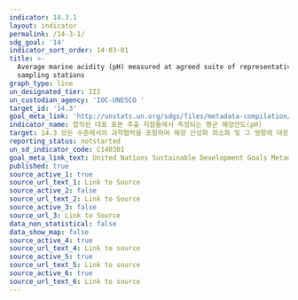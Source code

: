 ```yaml
---
indicator: 14.3.1
layout: indicator
permalink: /14-3-1/
sdg_goal: '14'
indicator_sort_order: 14-03-01
title: >-
  Average marine acidity (pH) measured at agreed suite of representative
  sampling stations
graph_type: line
un_designated_tier: III
un_custodian_agency: 'IOC-UNESCO '
target_id: '14.3'
goal_meta_link: 'http://unstats.un.org/sdgs/files/metadata-compilation/Metadata-Goal-14.pdf'
indicator_name: 합의된 대표 표본 추출 지점들에서 측정되는 평균 해양산도(pH)
target: 14.3 모든 수준에서의 과학협력을 포함하여 해양 산성화 최소화 및 그 영향에 대응
reporting_status: notstarted
un_sd_indicator_code: C140301
goal_meta_link_text: United Nations Sustainable Development Goals Metadata (pdf 288kB)
published: true
source_active_1: true
source_url_text_1: Link to Source
source_active_2: false
source_url_text_2: Link to Source
source_active_3: false
source_url_3: Link to Source
data_non_statistical: false
data_show_map: false
source_active_4: true
source_url_text_4: Link to source
source_active_5: true
source_url_text_5: Link to source
source_active_6: true
source_url_text_6: Link to source
---
```

